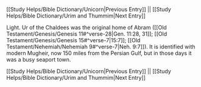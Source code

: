 [[Study Helps/Bible Dictionary/Unicorn|Previous Entry]]  ||  [[Study Helps/Bible Dictionary/Urim and Thummim|Next Entry]]

 Light. Ur of the Chaldees was the original home of Abram ([[Old Testament/Genesis/Genesis 11#^verse-28|Gen. 11:28, 31]]; [[Old Testament/Genesis/Genesis 15#^verse-7|15:7]]; [[Old Testament/Nehemiah/Nehemiah 9#^verse-7|Neh. 9:7]]). It is identified with modern Mugheir, now 150 miles from the Persian Gulf, but in those days it was a busy seaport town.

[[Study Helps/Bible Dictionary/Unicorn|Previous Entry]]  ||  [[Study Helps/Bible Dictionary/Urim and Thummim|Next Entry]]